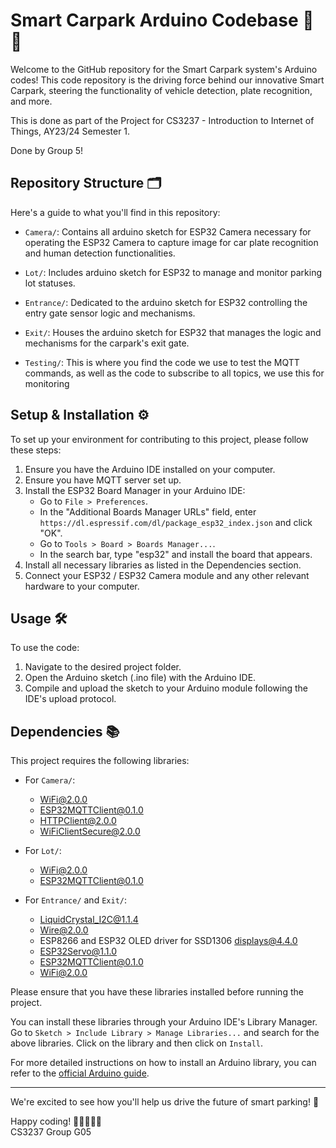 # Smart Carpark Arduino Codebase 🚗💡

Welcome to the GitHub repository for the Smart Carpark system's Arduino codes! This code repository is the driving force behind our innovative Smart Carpark, steering the functionality of vehicle detection, plate recognition, and more.

This is done as part of the Project for CS3237 - Introduction to Internet of Things, AY23/24 Semester 1.

Done by Group 5!

## Repository Structure 🗂️

Here's a guide to what you'll find in this repository:

- `Camera/`: Contains all arduino sketch for ESP32 Camera necessary for operating the ESP32 Camera to capture image for car plate recognition and human detection functionalities.

- `Lot/`: Includes arduino sketch for ESP32 to manage and monitor parking lot statuses.

- `Entrance/`: Dedicated to the arduino sketch for ESP32 controlling the entry gate sensor logic and mechanisms.

- `Exit/`: Houses the arduino sketch for ESP32 that manages the logic and mechanisms for the carpark's exit gate.

- `Testing/`: This is where you find the code we use to test the MQTT commands, as well as the code to subscribe to all topics, we use this for monitoring

## Setup & Installation ⚙️

To set up your environment for contributing to this project, please follow these steps:

1. Ensure you have the Arduino IDE installed on your computer.
2. Ensure you have MQTT server set up.
3. Install the ESP32 Board Manager in your Arduino IDE:
   - Go to `File > Preferences`.
   - In the "Additional Boards Manager URLs" field, enter `https://dl.espressif.com/dl/package_esp32_index.json` and click "OK".
   - Go to `Tools > Board > Boards Manager...`.
   - In the search bar, type "esp32" and install the board that appears.
4. Install all necessary libraries as listed in the Dependencies section.
5. Connect your ESP32 / ESP32 Camera module and any other relevant hardware to your computer.

## Usage 🛠️

To use the code:

1. Navigate to the desired project folder.
2. Open the Arduino sketch (.ino file) with the Arduino IDE.
3. Compile and upload the sketch to your Arduino module following the IDE's upload protocol.

## Dependencies 📚

This project requires the following libraries:

- For `Camera/`:
  - WiFi@2.0.0
  - ESP32MQTTClient@0.1.0
  - HTTPClient@2.0.0
  - WiFiClientSecure@2.0.0

- For `Lot/`:
  - WiFi@2.0.0
  - ESP32MQTTClient@0.1.0

- For `Entrance/` and `Exit/`:
  - LiquidCrystal_I2C@1.1.4
  - Wire@2.0.0
  - ESP8266 and ESP32 OLED driver for SSD1306 displays@4.4.0
  - ESP32Servo@1.1.0
  - ESP32MQTTClient@0.1.0
  - WiFi@2.0.0

Please ensure that you have these libraries installed before running the project.

You can install these libraries through your Arduino IDE's Library Manager. Go to `Sketch > Include Library > Manage Libraries...` and search for the above libraries. Click on the library and then click on `Install`.

For more detailed instructions on how to install an Arduino library, you can refer to the [official Arduino guide](https://www.arduino.cc/en/guide/libraries).


---
We're excited to see how you'll help us drive the future of smart parking! 🌟

Happy coding! 🚀👩‍💻👨‍💻\
CS3237 Group G05